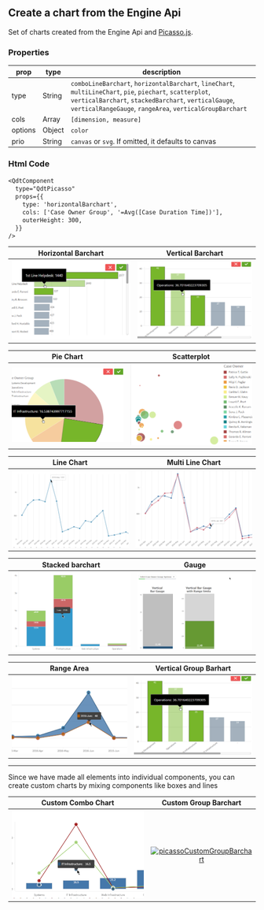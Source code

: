 ## Create a chart from the Engine Api

Set of charts created from the Engine Api and [Picasso.js](https://picassojs.com/).

### Properties

| prop             | type          | description   |
| ---------------- | ------------- | ------------- |
| type             | String        | `comboLineBarchart`, `horizontalBarchart`, `lineChart`, `multiLineChart`, `pie`, `piechart`, `scatterplot`, `verticalBarchart`, `stackedBarchart`, `verticalGauge`, `verticalRangeGauge`, `rangeArea`, `verticalGroupBarchart` |
| cols             | Array         | `[dimension, measure]` |
| options          | Object        | `color` |
| prio             | String        | `canvas` or `svg`. If omitted, it defaults to canvas |


### Html Code

```
<QdtComponent
  type="QdtPicasso"
  props={{
    type: 'horizontalBarchart', 
    cols: ['Case Owner Group', '=Avg([Case Duration Time])'], 
    outerHeight: 300,
  }}
/>
```

| Horizontal Barchart               | Vertical Barchart             |
| :----:                            |    :----:                     |
| [![picassoHorizontalBarchart](../assets/picassoHorizontalBarchart.png)](https://qdt-apps.qlik.com/qdt-components/react/#/picasso-horizontal-barchart)| [![picassoVerticalBarchart](../assets/picassoVerticalBarchart.png)](https://qdt-apps.qlik.com/qdt-components/react/#/picasso-vertical-barchart) |


| Pie Chart                         | Scatterplot                   |
| :----:                            |    :----:                     |
| [![picassoPie](../assets/picassoPie.png)](https://qdt-apps.qlik.com/qdt-components/react/#/picasso-pie-chart)| [![picassoScotterplot](../assets/picassoScotterplot.png)](https://qdt-apps.qlik.com/qdt-components/react/#/picasso-scatterplot) |


| Line Chart                         | Multi Line Chart                   |
| :----:                            |    :----:                     |
| [![picassoLinechart](../assets/picassoLinechart.png)](https://qdt-apps.qlik.com/qdt-components/react/#/picasso-line-chart)| [![picassoMultiLinechart](../assets/picassoMultiLinechart.png)](https://qdt-apps.qlik.com/qdt-components/react/#/picasso-multi-line-chart) |


| Stacked barchart                        | Gauge                  |
| :----:                            |    :----:                     |
| [![picassoStackedBarchart](../assets/picassoStackedBarchart.png)](https://qdt-apps.qlik.com/qdt-components/react/#/stacked-barchart)| [![gauge](../assets/gauge.png)](https://qdt-apps.qlik.com/qdt-components/react/#/gauge) |


| Range Area                        | Vertical Group Barhart                  |
| :----:                            |    :----:                     |
| [![picassoRangeAreaChart](../assets/picassoRangeAreaChart.png)](https://qdt-apps.qlik.com/qdt-components/react/#/picasso-range-area-chart)| [![picassoVerticalBarchart](../assets/picassoVerticalBarchart.png)](https://qdt-apps.qlik.com/qdt-components/react/#/picasso-vertical-group-barchart) |

---

Since we have made all elements into individual components, you can create custom charts by mixing components like boxes and lines

| Custom Combo Chart                       | Custom Group Barchart                 |
| :----:                            |    :----:                     |
| [![picassoCustomChart](../assets/picassoCustomChart.png)](https://qdt-apps.qlik.com/qdt-components/react/#/picasso-custom-combo-chart)| [![picassoCustomGroupBarchart](../assets/picassoCustomGroupBarchart.png)](https://qdt-apps.qlik.com/qdt-components/react/#/picasso-custom-vertical-group-barchart) |
